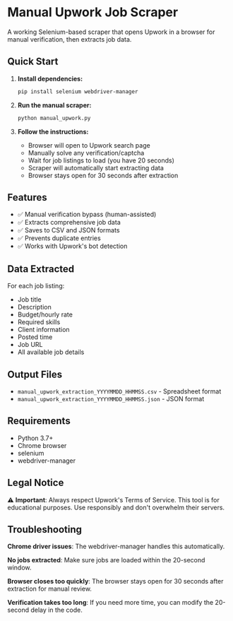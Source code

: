 # Manual Upwork Job Scraper

A working Selenium-based scraper that opens Upwork in a browser for manual verification, then extracts job data.

## Quick Start

1. **Install dependencies:**
   ```bash
   pip install selenium webdriver-manager
   ```

2. **Run the manual scraper:**
   ```bash
   python manual_upwork.py
   ```

3. **Follow the instructions:**
   - Browser will open to Upwork search page
   - Manually solve any verification/captcha
   - Wait for job listings to load (you have 20 seconds)
   - Scraper will automatically start extracting data
   - Browser stays open for 30 seconds after extraction

## Features

- ✅ Manual verification bypass (human-assisted)
- ✅ Extracts comprehensive job data
- ✅ Saves to CSV and JSON formats
- ✅ Prevents duplicate entries
- ✅ Works with Upwork's bot detection

## Data Extracted

For each job listing:
- Job title
- Description
- Budget/hourly rate
- Required skills
- Client information
- Posted time
- Job URL
- All available job details

## Output Files

- `manual_upwork_extraction_YYYYMMDD_HHMMSS.csv` - Spreadsheet format
- `manual_upwork_extraction_YYYYMMDD_HHMMSS.json` - JSON format

## Requirements

- Python 3.7+
- Chrome browser
- selenium
- webdriver-manager

## Legal Notice

⚠️ **Important**: Always respect Upwork's Terms of Service. This tool is for educational purposes. Use responsibly and don't overwhelm their servers.

## Troubleshooting

**Chrome driver issues**: The webdriver-manager handles this automatically.

**No jobs extracted**: Make sure jobs are loaded within the 20-second window.

**Browser closes too quickly**: The browser stays open for 30 seconds after extraction for manual review.

**Verification takes too long**: If you need more time, you can modify the 20-second delay in the code.
